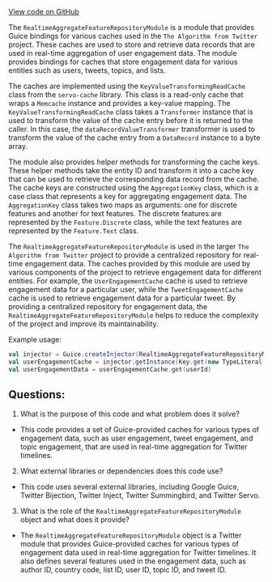 [View code on GitHub](https://github.com/misbahsy/the-algorithm/home-mixer/server/src/main/scala/com/twitter/home_mixer/module/RealtimeAggregateFeatureRepositoryModule.scala)

The `RealtimeAggregateFeatureRepositoryModule` is a module that provides Guice bindings for various caches used in the `The Algorithm from Twitter` project. These caches are used to store and retrieve data records that are used in real-time aggregation of user engagement data. The module provides bindings for caches that store engagement data for various entities such as users, tweets, topics, and lists. 

The caches are implemented using the `KeyValueTransformingReadCache` class from the `servo-cache` library. This class is a read-only cache that wraps a `Memcache` instance and provides a key-value mapping. The `KeyValueTransformingReadCache` class takes a `Transformer` instance that is used to transform the value of the cache entry before it is returned to the caller. In this case, the `dataRecordValueTransformer` transformer is used to transform the value of the cache entry from a `DataRecord` instance to a byte array. 

The module also provides helper methods for transforming the cache keys. These helper methods take the entity ID and transform it into a cache key that can be used to retrieve the corresponding data record from the cache. The cache keys are constructed using the `AggregationKey` class, which is a case class that represents a key for aggregating engagement data. The `AggregationKey` class takes two maps as arguments: one for discrete features and another for text features. The discrete features are represented by the `Feature.Discrete` class, while the text features are represented by the `Feature.Text` class. 

The `RealtimeAggregateFeatureRepositoryModule` is used in the larger `The Algorithm from Twitter` project to provide a centralized repository for real-time engagement data. The caches provided by this module are used by various components of the project to retrieve engagement data for different entities. For example, the `UserEngagementCache` cache is used to retrieve engagement data for a particular user, while the `TweetEngagementCache` cache is used to retrieve engagement data for a particular tweet. By providing a centralized repository for engagement data, the `RealtimeAggregateFeatureRepositoryModule` helps to reduce the complexity of the project and improve its maintainability. 

Example usage:

```scala
val injector = Guice.createInjector(RealtimeAggregateFeatureRepositoryModule)
val userEngagementCache = injector.getInstance(Key.get(new TypeLiteral[ReadCache[Long, ml.DataRecord]]() {}, Names.named(UserEngagementCache)))
val userEngagementData = userEngagementCache.get(userId)
```
## Questions: 
 1. What is the purpose of this code and what problem does it solve?
- This code provides a set of Guice-provided caches for various types of engagement data, such as user engagement, tweet engagement, and topic engagement, that are used in real-time aggregation for Twitter timelines.

2. What external libraries or dependencies does this code use?
- This code uses several external libraries, including Google Guice, Twitter Bijection, Twitter Inject, Twitter Summingbird, and Twitter Servo.

3. What is the role of the `RealtimeAggregateFeatureRepositoryModule` object and what does it provide?
- The `RealtimeAggregateFeatureRepositoryModule` object is a Twitter module that provides Guice-provided caches for various types of engagement data used in real-time aggregation for Twitter timelines. It also defines several features used in the engagement data, such as author ID, country code, list ID, user ID, topic ID, and tweet ID.